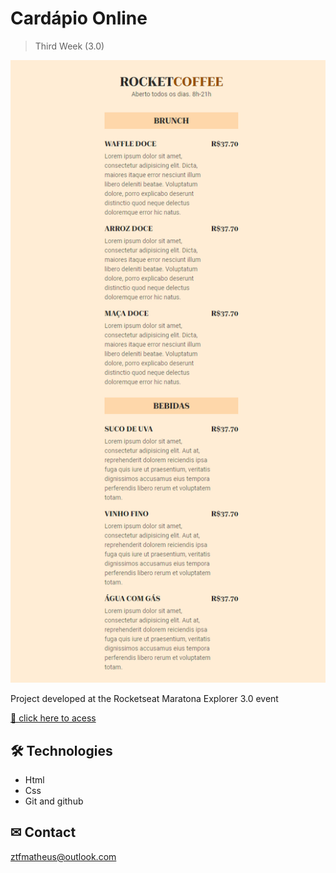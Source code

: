 # Cardápio Online 

> Third Week (3.0)

![preview](./assets/preview.png)

Project developed at the Rocketseat Maratona Explorer 3.0 event

[ 🔗 click here to acess](https://agilitytzx.github.io/Menu-Online/)


## 🛠 Technologies

- Html
- Css
- Git and github

## ✉ Contact

ztfmatheus@outlook.com
